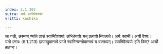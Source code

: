 ```yaml
---
index: 3.1.103
sutra: अर्यः स्वमिवैश्ययोः
vritti: kashika

---
```

ऋ गतौ, अस्माण् ण्यति प्राप्ते स्वामिवैश्ययोः अभिधेययोः यत् प्रत्ययो निपत्यते। अर्यः स्वामी। अर्यो वैश्यः। यतो ऽनावः (6.1.213) इत्याद्युदात्तत्वे प्राप्ते स्वामिन्यन्तोदात्तत्वं च वक्तव्यम्। स्वामिवैश्ययोः इति किम्? आर्यो ब्राह्मणः।
